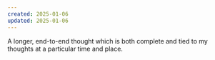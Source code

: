 ```yaml
---
created: 2025-01-06
updated: 2025-01-06
---
```

A longer, end-to-end thought which is both complete and tied to my thoughts at a particular time and place.